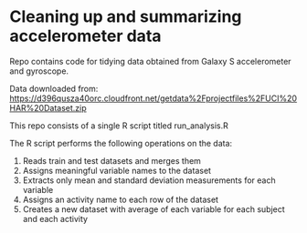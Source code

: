 # Cleaning up and summarizing accelerometer data

Repo contains code for tidying data obtained from Galaxy S accelerometer and gyroscope.

Data downloaded from: https://d396qusza40orc.cloudfront.net/getdata%2Fprojectfiles%2FUCI%20HAR%20Dataset.zip

This repo consists of a single R script titled run_analysis.R

The R script performs the following operations on the data:

1. Reads train and test datasets and merges them
2. Assigns meaningful variable names to the dataset
3. Extracts only mean and standard deviation measurements for each variable
4. Assigns an activity name to each row of the dataset
5. Creates a new dataset with average of each variable for each subject and each activity